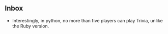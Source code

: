 ## Inbox

- Interestingly, in python, no more than five players
can play Trivia, unlike the Ruby version.